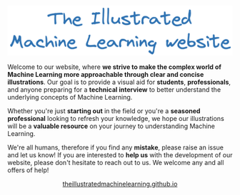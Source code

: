 
<p align="center">
    <img src="img/banner-empty.png" >
</p>

Welcome to our website, where **we strive to make the complex world of Machine Learning more approachable through clear and concise illustrations**. Our goal is to provide a visual aid for **students**, **professionals**, and anyone preparing for a **technical interview** to better understand the underlying concepts of Machine Learning. 

Whether you're just **starting out** in the field or you're a **seasoned professional** looking to refresh your knowledge, we hope our illustrations will be a **valuable resource** on your journey to understanding Machine Learning. 

We're all humans, therefore if you find any **mistake**, please raise an issue and let us know! If you are interested to **help us** with the development of our website, please don't hesitate to reach out to us. We welcome any and all offers of help!

<p align="center">
    <a href="https://theillustratedmachinelearning.github.io">theillustratedmachinelearning.github.io</a>
</p>
